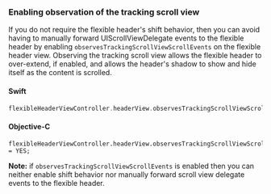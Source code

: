 ### Enabling observation of the tracking scroll view

If you do not require the flexible header's shift behavior, then you can avoid having to manually
forward UIScrollViewDelegate events to the flexible header by enabling
`observesTrackingScrollViewScrollEvents` on the flexible header view. Observing the tracking
scroll view allows the flexible header to over-extend, if enabled, and allows the header's shadow to
show and hide itself as the content is scrolled.

<!--<div class="material-code-render" markdown="1">-->
#### Swift
```swift
flexibleHeaderViewController.headerView.observesTrackingScrollViewScrollEvents = true
```

#### Objective-C

```objc
flexibleHeaderViewController.headerView.observesTrackingScrollViewScrollEvents = YES;
```
<!--</div>-->

**Note:** if `observesTrackingScrollViewScrollEvents` is enabled then you can neither enable shift
behavior nor manually forward scroll view delegate events to the flexible header.
